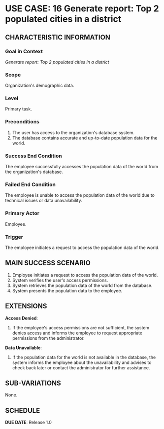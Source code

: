 # USE CASE: 16 Generate report: Top 2 populated cities in a district

## CHARACTERISTIC INFORMATION

### Goal in Context

*Generate report: Top 2 populated cities in a district*

### Scope

Organization's demographic data.

### Level

Primary task.

### Preconditions

1. The user has access to the organization's database system.
2. The database contains accurate and up-to-date population data for the world.

### Success End Condition

The employee successfully accesses the population data of the world from the organization's database.

### Failed End Condition

The employee is unable to access the population data of the world due to technical issues or data unavailability.

### Primary Actor

Employee.

### Trigger

The employee initiates a request to access the population data of the world.

## MAIN SUCCESS SCENARIO

1. Employee initiates a request to access the population data of the world.
2. System verifies the user's access permissions.
3. System retrieves the population data of the world from the database.
4. System presents the population data to the employee.

## EXTENSIONS

**Access Denied**:
   1. If the employee's access permissions are not sufficient, the system denies access and informs the employee to request appropriate permissions from the administrator.

**Data Unavailable**:
   1. If the population data for the world is not available in the database, the system informs the employee about the unavailability and advises to check back later or contact the administrator for further assistance.

## SUB-VARIATIONS

None.

## SCHEDULE

**DUE DATE**: Release 1.0
